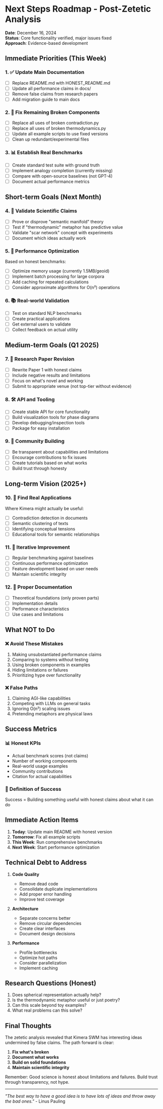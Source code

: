 # Next Steps Roadmap - Post-Zetetic Analysis

**Date**: December 16, 2024  
**Status**: Core functionality verified, major issues fixed  
**Approach**: Evidence-based development

## Immediate Priorities (This Week)

### 1. ✅ Update Main Documentation
- [ ] Replace README.md with HONEST_README.md
- [ ] Update all performance claims in docs/
- [ ] Remove false claims from research papers
- [ ] Add migration guide to main docs

### 2. 🔧 Fix Remaining Broken Components
- [ ] Replace all uses of broken contradiction.py
- [ ] Replace all uses of broken thermodynamics.py
- [ ] Update all example scripts to use fixed versions
- [ ] Clean up redundant/experimental files

### 3. 📊 Establish Real Benchmarks
- [ ] Create standard test suite with ground truth
- [ ] Implement analogy completion (currently missing)
- [ ] Compare with open-source baselines (not GPT-4)
- [ ] Document actual performance metrics

## Short-term Goals (Next Month)

### 4. 🧪 Validate Scientific Claims
- [ ] Prove or disprove "semantic manifold" theory
- [ ] Test if "thermodynamic" metaphor has predictive value
- [ ] Validate "scar network" concept with experiments
- [ ] Document which ideas actually work

### 5. 🚀 Performance Optimization
Based on honest benchmarks:
- [ ] Optimize memory usage (currently 1.5MB/geoid)
- [ ] Implement batch processing for large corpora
- [ ] Add caching for repeated calculations
- [ ] Consider approximate algorithms for O(n²) operations

### 6. 📚 Real-world Validation
- [ ] Test on standard NLP benchmarks
- [ ] Create practical applications
- [ ] Get external users to validate
- [ ] Collect feedback on actual utility

## Medium-term Goals (Q1 2025)

### 7. 🔬 Research Paper Revision
- [ ] Rewrite Paper 1 with honest claims
- [ ] Include negative results and limitations
- [ ] Focus on what's novel and working
- [ ] Submit to appropriate venue (not top-tier without evidence)

### 8. 🛠️ API and Tooling
- [ ] Create stable API for core functionality
- [ ] Build visualization tools for phase diagrams
- [ ] Develop debugging/inspection tools
- [ ] Package for easy installation

### 9. 🤝 Community Building
- [ ] Be transparent about capabilities and limitations
- [ ] Encourage contributions to fix issues
- [ ] Create tutorials based on what works
- [ ] Build trust through honesty

## Long-term Vision (2025+)

### 10. 🎯 Find Real Applications
Where Kimera might actually be useful:
- [ ] Contradiction detection in documents
- [ ] Semantic clustering of texts
- [ ] Identifying conceptual tensions
- [ ] Educational tools for semantic relationships

### 11. 🔄 Iterative Improvement
- [ ] Regular benchmarking against baselines
- [ ] Continuous performance optimization
- [ ] Feature development based on user needs
- [ ] Maintain scientific integrity

### 12. 📖 Proper Documentation
- [ ] Theoretical foundations (only proven parts)
- [ ] Implementation details
- [ ] Performance characteristics
- [ ] Use cases and limitations

## What NOT to Do

### ❌ Avoid These Mistakes
1. Making unsubstantiated performance claims
2. Comparing to systems without testing
3. Using broken components in examples
4. Hiding limitations or failures
5. Prioritizing hype over functionality

### ❌ False Paths
1. Claiming AGI-like capabilities
2. Competing with LLMs on general tasks
3. Ignoring O(n²) scaling issues
4. Pretending metaphors are physical laws

## Success Metrics

### 📊 Honest KPIs
- Actual benchmark scores (not claims)
- Number of working components
- Real-world usage examples
- Community contributions
- Citation for actual capabilities

### 🎯 Definition of Success
Success = Building something useful with honest claims about what it can do

## Immediate Action Items

1. **Today**: Update main README with honest version
2. **Tomorrow**: Fix all example scripts
3. **This Week**: Run comprehensive benchmarks
4. **Next Week**: Start performance optimization

## Technical Debt to Address

1. **Code Quality**
   - Remove dead code
   - Consolidate duplicate implementations
   - Add proper error handling
   - Improve test coverage

2. **Architecture**
   - Separate concerns better
   - Remove circular dependencies
   - Create clear interfaces
   - Document design decisions

3. **Performance**
   - Profile bottlenecks
   - Optimize hot paths
   - Consider parallelization
   - Implement caching

## Research Questions (Honest)

1. Does spherical representation actually help?
2. Is the thermodynamic metaphor useful or just poetry?
3. Can this scale beyond toy examples?
4. What real problems can this solve?

## Final Thoughts

The zetetic analysis revealed that Kimera SWM has interesting ideas undermined by false claims. The path forward is clear:

1. **Fix what's broken**
2. **Document what works**
3. **Build on solid foundations**
4. **Maintain scientific integrity**

Remember: Good science is honest about limitations and failures. Build trust through transparency, not hype.

---

*"The best way to have a good idea is to have lots of ideas and throw away the bad ones."* - Linus Pauling
